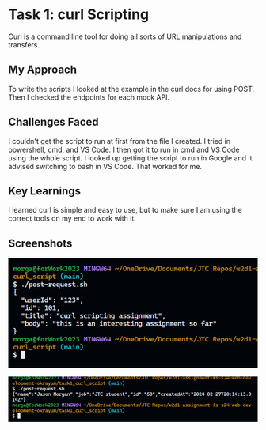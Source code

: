 # Task 1: curl Scripting

Curl is a command line tool for doing all sorts of URL manipulations and transfers.

## My Approach

To write the scripts I looked at the example in the curl docs for using POST. Then I checked the endpoints for each mock API.

## Challenges Faced

I couldn't get the script to run at first from the file I created. I tried in powershell, cmd, and VS Code. I then got it to run in cmd and VS Code using the whole script. I looked up getting the script to run in Google and it advised switching to bash in VS Code. That worked for me.

## Key Learnings

I learned curl is simple and easy to use, but to make sure I am using the correct tools on my end to work with it.

## Screenshots

![Screenshot](task1a.png)

![Screenshot](task1b.png)

